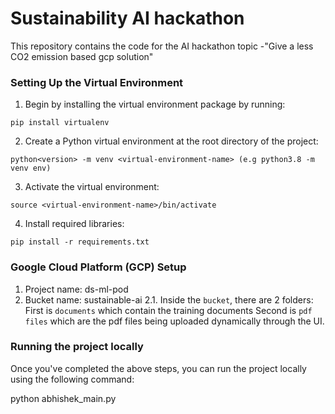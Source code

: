 # Sustainability AI hackathon
This repository contains the code for the AI hackathon topic -"Give a less CO2 emission based gcp solution"

### Setting Up the Virtual Environment

1. Begin by installing the virtual environment package by running:

```
pip install virtualenv
```
2. Create a Python virtual environment at the root directory of the project:

``` 
python<version> -m venv <virtual-environment-name> (e.g python3.8 -m venv env) 
```

3. Activate the virtual environment:

```
source <virtual-environment-name>/bin/activate
```

4. Install required libraries:

```
pip install -r requirements.txt
```

### Google Cloud Platform (GCP) Setup

1. Project name: ds-ml-pod
2. Bucket name: sustainable-ai
    2.1. Inside the ```bucket```, there are 2 folders: <br>
    First is   ```documents``` which contain the training documents 
    Second is ```pdf files```  which are the pdf files being uploaded dynamically through the UI. 



### Running the project locally 

Once you've completed the above steps, you can run the project locally using the following command:

python abhishek_main.py
